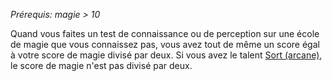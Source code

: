 *Prérequis: magie > 10*

Quand vous faites un test de connaissance ou de perception sur une école de magie que vous connaissez pas, vous avez tout de même un score égal à votre score de magie divisé par deux.
Si vous avez le talent [Sort (arcane)](../../../../1.%20Talent%20de%20base/Sorts.md#Sort%20(arcane)), le score de magie n'est pas divisé par deux.